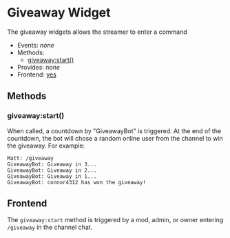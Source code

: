 # Giveaway Widget

The giveaway widgets allows the streamer to enter a command

 * Events: *none*
 * Methods:
    * [giveaway:start()](#giveawaystart)
 * Provides: *none*
 * Frontend: [yes](#frontend)

## Methods

### giveaway:start()

When called, a countdown by "GiveawayBot" is triggered. At the end of the countdown, the bot will chose a random online user from the channel to win the giveaway. For example:

```
Matt: /giveaway
GiveawayBot: Giveaway in 3...
GiveawayBot: Giveaway in 2...
GiveawayBot: Giveaway in 1...
GiveawayBot: connor4312 has won the giveaway!
```

## Frontend

The `giveaway:start` method is triggered by a mod, admin, or owner entering `/giveaway` in the channel chat.
